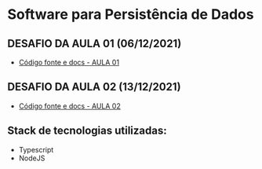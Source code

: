 # Software para Persistência de Dados

## DESAFIO DA AULA 01 (06/12/2021)

- [Código fonte e docs - AULA 01](./aula-01/README.md)

## DESAFIO DA AULA 02 (13/12/2021)

- [Código fonte e docs - AULA 02](./aula-02/README.md)

## Stack de tecnologias utilizadas:

- Typescript
- NodeJS
